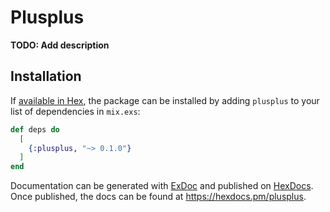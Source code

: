 # Plusplus

**TODO: Add description**

## Installation

If [available in Hex](https://hex.pm/docs/publish), the package can be installed
by adding `plusplus` to your list of dependencies in `mix.exs`:

```elixir
def deps do
  [
    {:plusplus, "~> 0.1.0"}
  ]
end
```

Documentation can be generated with [ExDoc](https://github.com/elixir-lang/ex_doc)
and published on [HexDocs](https://hexdocs.pm). Once published, the docs can
be found at <https://hexdocs.pm/plusplus>.

